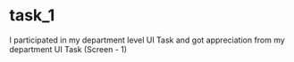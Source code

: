 # task_1
I participated in my department level UI Task and got appreciation from my department
UI Task (Screen - 1)
